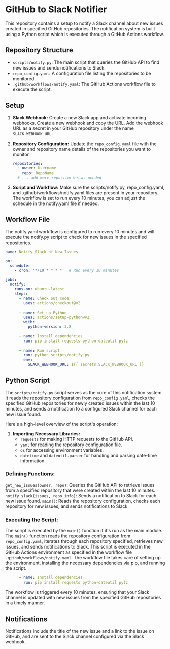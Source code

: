 # GitHub to Slack Notifier

This repository contains a setup to notify a Slack channel about new issues created in specified GitHub repositories. The notification system is built using a Python script which is executed through a GitHub Actions workflow.

## Repository Structure

- `scripts/notify.py`: The main script that queries the GitHub API to find new issues and sends notifications to Slack.
- `repo_config.yaml`: A configuration file listing the repositories to be monitored.
- `.github/workflows/notify.yaml`: The GitHub Actions workflow file to execute the script.

## Setup

1. **Slack Webhook:**
   Create a new Slack app and activate incoming webhooks.
   Create a new webhook and copy the URL.
   Add the webhook URL as a secret in your GitHub repository under the name `SLACK_WEBHOOK_URL`.

2. **Repository Configuration:**
   Update the `repo_config.yaml` file with the owner and repository name details of the repositories you want to monitor.
   
   ```yaml
   repositories:
     - owner: Username
       repo: RepoName
     # ... add more repositories as needed
3. **Script and Workflow:**
Make sure the scripts/notify.py, repo_config.yaml, and .github/workflows/notify.yaml files are present in your repository.
The workflow is set to run every 10 minutes, you can adjust the schedule in the notify.yaml file if needed.

## Workflow File
The notify.yaml workflow is configured to run every 10 minutes and will execute the notify.py script to check for new issues in the specified repositories.

```yaml
name: Notify Slack of New Issues

on:
  schedule:
    - cron: '*/10 * * * *'  # Run every 10 minutes

jobs:
  notify:
    runs-on: ubuntu-latest
    steps:
      - name: Check out code
        uses: actions/checkout@v2
      
      - name: Set up Python
        uses: actions/setup-python@v2
        with:
          python-version: 3.8
      
      - name: Install dependencies
        run: pip install requests python-dateutil pytz
      
      - name: Run script
        run: python scripts/notify.py
        env:
          SLACK_WEBHOOK_URL: ${{ secrets.SLACK_WEBHOOK_URL }}
```

## Python Script

The `scripts/notify.py` script serves as the core of this notification system. It reads the repository configuration from `repo_config.yaml`, checks the specified GitHub repositories for newly created issues within the last 10 minutes, and sends a notification to a configured Slack channel for each new issue found.

Here's a high-level overview of the script's operation:

1. **Importing Necessary Libraries:**
    - `requests` for making HTTP requests to the GitHub API.
    - `yaml` for reading the repository configuration file.
    - `os` for accessing environment variables.
    - `datetime` and `dateutil.parser` for handling and parsing date-time information.

### Defining Functions:

`get_new_issues(owner, repo)`: Queries the GitHub API to retrieve issues from a specified repository that were created within the last 10 minutes.
`notify_slack(issues, repo_info)`: Sends a notification to Slack for each new issue found.
`main()`: Reads the repository configuration, checks each repository for new issues, and sends notifications to Slack.


### Executing the Script:

The script is executed by the `main()` function if it's run as the main module.
The `main()` function reads the repository configuration from `repo_config.yaml`, iterates through each repository specified, retrieves new issues, and sends notifications to Slack.
This script is executed in the GitHub Actions environment as specified in the workflow file `.github/workflows/notify.yaml`. The workflow file takes care of setting up the environment, installing the necessary dependencies via pip, and running the script.

```yaml
      - name: Install dependencies
        run: pip install requests python-dateutil pytz
```
The workflow is triggered every 10 minutes, ensuring that your Slack channel is updated with new issues from the specified GitHub repositories in a timely manner.


## Notifications

Notifications include the title of the new issue and a link to the issue on GitHub, and are sent to the Slack channel configured via the Slack webhook.

